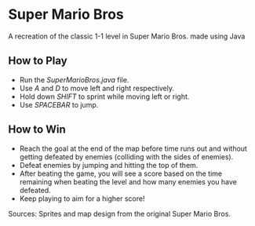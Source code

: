 # **Super Mario Bros**
A recreation of the classic 1-1 level in Super Mario Bros. made using Java

## How to Play
- Run the *SuperMarioBros.java* file.
- Use *A* and *D* to move left and right respectively.
- Hold down *SHIFT* to sprint while moving left or right.
- Use *SPACEBAR* to jump.

## How to Win
- Reach the goal at the end of the map before time runs out and without getting defeated by enemies (colliding with the sides of enemies). 
- Defeat enemies by jumping and hitting the top of them. 
- After beating the game, you will see a score based on the time remaining when beating the level and how many enemies you have defeated.
- Keep playing to aim for a higher score!

Sources: Sprites and map design from the original Super Mario Bros.
